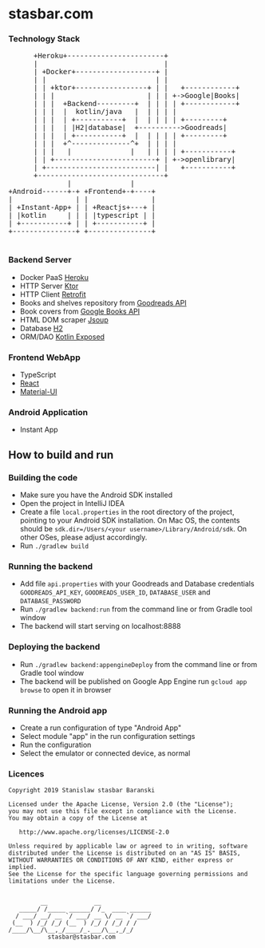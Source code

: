 # stasbar.com

### Technology Stack
<pre>
      +Heroku+-----------------------+
      |                              |
      | +Docker+-------------------+ |
      | |                          | |
      | | +ktor+-----------------+ | |   +------------+
      | | |                      | | | +->Google|Books|
      | | |  +Backend---------+  | | | | +------------+
      | | |  |  kotlin/java   |  | | | |
      | | |  | +-----------+  |  | | | | +---------+
      | | |  | |H2|database|  +---------->Goodreads|
      | | |  | +-----------+  |  | | | | +---------+
      | | |  +^--------------^+  | | | |
      | | |   |              |   | | | | +-----------+
      | | +------------------------+ | +->openlibrary|
      | +--------------------------| |   +-----------+
      +------------------------------+
              |              |
+Android------+-+ +Frontend+-+----+
|               | |               |
| +Instant-App+ | | +Reactjs+---+ |
| |kotlin     | | | |typescript | |
| +-----------+ | | +-----------+ |
+---------------+ +---------------+

</pre>


### Backend Server
- Docker PaaS [Heroku](heroku.com)
- HTTP Server [Ktor](https://github.com/ktorio/ktor)
- HTTP Client [Retrofit](https://github.com/square/retrofit)
- Books and shelves repository from [Goodreads API](https://www.goodreads.com/api)
- Book covers from [Google Books API](https://developers.google.com/books)
- HTML DOM scraper [Jsoup](https://github.com/jhy/jsoup)
- Database [H2](https://github.com/h2database/h2database)
- ORM/DAO [Kotlin Exposed](https://github.com/JetBrains/Exposed)


### Frontend WebApp
- TypeScript
- [React](https://github.com/facebook/react)
- [Material-UI](https://material-ui.com/)


### Android Application
- Instant App


## How to build and run

### Building the code

 * Make sure you have the Android SDK installed
 * Open the project in IntelliJ IDEA
 * Create a file `local.properties` in the root directory of the project, pointing to your Android SDK installation. On Mac OS, the contents should be `sdk.dir=/Users/<your username>/Library/Android/sdk`. On other OSes, please adjust accordingly.
 * Run `./gradlew build`

### Running the backend
 * Add file `api.properties` with your Goodreads and Database credentials `GOODREADS_API_KEY`, `GOODREADS_USER_ID`, `DATABASE_USER` and `DATABASE_PASSWORD`
 * Run `./gradlew backend:run` from the command line or from Gradle tool window
 * The backend will start serving on localhost:8888

### Deploying the backend

 * Run `./gradlew backend:appengineDeploy` from the command line or from Gradle tool window
 * The backend will be published on Google App Engine run `gcloud app browse` to open it in browser

### Running the Android app

 * Create a run configuration of type "Android App"
 * Select module "app" in the run configuration settings
 * Run the configuration
 * Select the emulator or connected device, as normal

### Licences
```
Copyright 2019 Stanislaw stasbar Baranski

Licensed under the Apache License, Version 2.0 (the "License");
you may not use this file except in compliance with the License.
You may obtain a copy of the License at

   http://www.apache.org/licenses/LICENSE-2.0

Unless required by applicable law or agreed to in writing, software
distributed under the License is distributed on an "AS IS" BASIS,
WITHOUT WARRANTIES OR CONDITIONS OF ANY KIND, either express or implied.
See the License for the specific language governing permissions and
limitations under the License.


         __             __
   _____/ /_____ ______/ /_  ____ ______
  / ___/ __/ __ `/ ___/ __ \/ __ `/ ___/
 (__  ) /_/ /_/ (__  ) /_/ / /_/ / /
/____/\__/\__,_/____/_.___/\__,_/_/
           stasbar@stasbar.com
```


